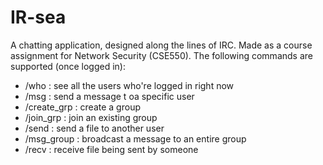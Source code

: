 # IR-sea
A chatting application, designed along the lines of IRC. Made as a course assignment for Network Security (CSE550).
The following commands are supported (once logged in):

* /who : see all the users who're logged in right now
* /msg : send a message t oa specific user
* /create_grp : create a group
* /join_grp : join an existing group
* /send : send a file to another user
* /msg_group : broadcast a message to an entire group
* /recv : receive file being sent by someone
